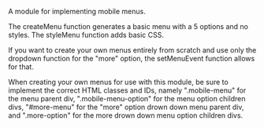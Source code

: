 A module for implementing mobile menus.

The createMenu function generates a basic menu with a 5 options and no styles. The styleMenu function adds basic CSS.

If you want to create your own menus entirely from scratch and use only the dropdown function for the "more" option, the setMenuEvent function allows for that.

When creating your own menus for use with this module, be sure to implement the correct HTML classes and IDs, namely ".mobile-menu" for the menu parent div, ".mobile-menu-option" for the menu option children divs, "#more-menu" for the "more" option drown down menu parent div, and ".more-option" for the more drown down menu option children divs.
